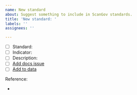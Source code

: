```yaml
---
name: New standard
about: Suggest something to include in ScanGov standards.
title: 'New standard: '
labels: ''
assignees: ''

---
```


- [ ] Standard:  
- [ ] Indicator: 
- [ ] Description: 
- [ ] [Add docs issue](https://github.com/ScanGov/docs/issues)
- [ ] [Add to data](https://github.com/ScanGov/data)

Reference:

-
